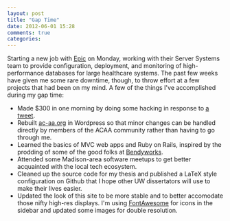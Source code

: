 ```yaml
---
layout: post
title: "Gap Time"
date: 2012-06-01 15:28
comments: true
categories: 
---
```


Starting a new job with [Epic](http://epic.com) on Monday, working with their Server Systems team to provide configuration, deployment, and monitoring of high-performance databases for large healthcare systems.  The past few weeks have given me some rare downtime, though, to throw effort at a few projects that had been on my mind.  A few of the things I've accomplished during my gap time:

* Made $300 in one morning by doing some hacking in response to [a tweet](https://twitter.com/planetpython/status/203147081005805569).
* Rebuilt [ac-aa.org](http://ac-aa.org) in Wordpress so that minor changes can be handled directly by members of the ACAA community rather than having to go through me.
* Learned the basics of MVC web apps and Ruby on Rails, inspired by the prodding of some of the good folks at [Bendyworks](http://bendyworks.com).
* Attended some Madison-area software meetups to get better acquainted with the local tech ecosystem.
* Cleaned up the source code for my thesis and published a LaTeX style configuration on Github that I hope other UW dissertators will use to make their lives easier.
* Updated the look of this site to be more stable and to better accomodate those nifty high-res displays.  I'm using [FontAwesome](http://fortawesome.github.com/Font-Awesome/) for icons in the sidebar and updated some images for double resolution.
